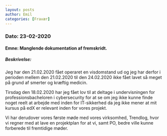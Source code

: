 ```yaml
---
layout: posts
author: Emil
categories: [Fravær]
---
```

<h3>Dato: 23-02-2020</h3>

<h4>Emne: Manglende dokumentation af fremskridt.</h4>

<h5>Beskrivelse:</h5>

Jeg har den 21.02.2020 fået operaret en visdomstand ud og jeg har derfor i perioden mellem den 21.02.2020 til den 24.02.2020 ikke fået lavet så meget på grund af smerter og kræftig medicin.

Tirsdag den 18.02.2020 har jeg fået lov til at deltage i undervisningen for professionsbacheloren i cybersecurity for at se om jeg ikke kunne finde noget reelt at arbejde med inden for IT-sikkerhed da jeg ikke mener at mit kursus på edX er relevant inden for vores projekt.

Vi har derudover vores første møde med vores virksomhed, Trendlog, hvor vi regner med at lave en projektplan for at vi, samt PO, bedre ville kunne forberede til fremtidige møder.

